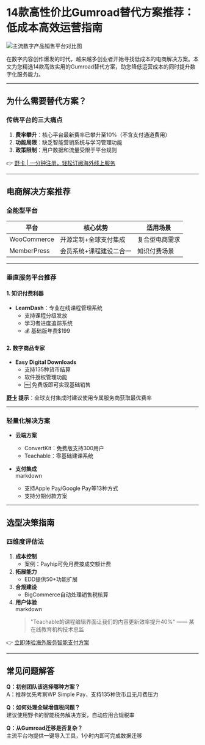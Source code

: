 # 14款高性价比Gumroad替代方案推荐：低成本高效运营指南

![主流数字产品销售平台对比图]( "数字产品平台选择指南")

在数字内容创作爆发的时代，越来越多创业者开始寻找低成本的电商解决方案。本文为您精选14款高效实用的Gumroad替代方案，助您降低运营成本的同时提升数字化服务能力。

---

## 为什么需要替代方案？

### 传统平台的三大痛点
1. **费率攀升**：核心平台最新费率已攀升至10%（不含支付通道费用）
2. **功能局限**：缺乏智能营销系统与学习管理功能
3. **政策限制**：用户数据和流量受限于平台规则

👉 [野卡 | 一分钟注册，轻松订阅海外线上服务](https://bbtdd.com/yeka)

---

## 电商解决方案推荐

### 全能型平台
| 平台        | 核心优势                   | 适用场景             |
|-------------|---------------------------|---------------------|
| WooCommerce | 开源定制+全球支付集成      | 复合型电商需求       |
| MemberPress | 会员系统+课程建设二合一    | 知识付费场景         |



---

### 垂直服务平台推荐

#### 1. 知识付费利器
- **LearnDash**：专业在线课程管理系统
  - 支持课程分级发放
  - 学习者进度追踪系统
  - 💰 基础版年费$199

#### 2. 数字商品专家
- **Easy Digital Downloads**
  - 支持135种货币结算
  - 软件授权管理功能
  - 🆓 免费版即可实现基础销售

**[野卡](https://bbtdd.com/yeka) 提示**：全球支付集成时建议使用专属服务商获取最优费率

---

### 轻量化解决方案
- **云端方案**  
  
  - ConvertKit：免费版支持300用户
  - Teachable：零基础建课系统

- **支付集成**  
  markdown
  
  - 支持Apple Pay/Google Pay等13种方式
  - 支持分期付款方案
  

---

## 选型决策指南

### 四维度评估法
1. **成本控制**  
   - 案例：Payhip可免月费按成交额计费
2. **拓展能力**
   - EDD提供50+功能扩展
3. **合规建设**
   - BigCommerce自动处理销售税核算
4. **用户体验**  
   markdown
   > "Teachable的课程编辑界面让我们的内容更新效率提升40%"
   > —— 某在线教育机构技术总监
   

👉 [立即体验海外服务智能支付方案](https://bbtdd.com/yeka)

---

## 常见问题解答

**Q：初创团队该选择哪种方案？**  
A：推荐优先考察WP Simple Pay，支持135种货币且无月费压力

**Q：如何处理全球增值税问题？**  
建议使用野卡的智能税务解决方案，自动应用合规税率

**Q：从Gumroad迁移是否复杂？**  
主流平台均提供一键导入工具，1小时内即可完成数据迁移